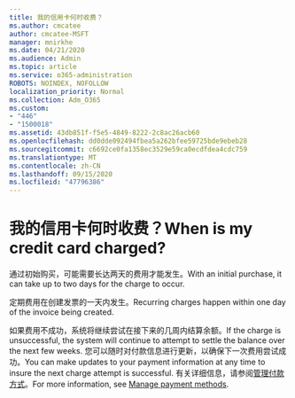 ```yaml
---
title: 我的信用卡何时收费？
ms.author: cmcatee
author: cmcatee-MSFT
manager: mnirkhe
ms.date: 04/21/2020
ms.audience: Admin
ms.topic: article
ms.service: o365-administration
ROBOTS: NOINDEX, NOFOLLOW
localization_priority: Normal
ms.collection: Adm_O365
ms.custom:
- "446"
- "1500018"
ms.assetid: 43db851f-f5e5-4849-8222-2c8ac26acb60
ms.openlocfilehash: dd0dde092494fbea5a262bfee59725bde9ebeb28
ms.sourcegitcommit: c6692ce0fa1358ec3529e59ca0ecdfdea4cdc759
ms.translationtype: MT
ms.contentlocale: zh-CN
ms.lasthandoff: 09/15/2020
ms.locfileid: "47796386"
---
```

# <a name="when-is-my-credit-card-charged"></a><span data-ttu-id="9b6a4-102">我的信用卡何时收费？</span><span class="sxs-lookup"><span data-stu-id="9b6a4-102">When is my credit card charged?</span></span>

<span data-ttu-id="9b6a4-103">通过初始购买，可能需要长达两天的费用才能发生。</span><span class="sxs-lookup"><span data-stu-id="9b6a4-103">With an initial purchase, it can take up to two days for the charge to occur.</span></span>
  
<span data-ttu-id="9b6a4-104">定期费用在创建发票的一天内发生。</span><span class="sxs-lookup"><span data-stu-id="9b6a4-104">Recurring charges happen within one day of the invoice being created.</span></span>
  
<span data-ttu-id="9b6a4-105">如果费用不成功，系统将继续尝试在接下来的几周内结算余额。</span><span class="sxs-lookup"><span data-stu-id="9b6a4-105">If the charge is unsuccessful, the system will continue to attempt to settle the balance over the next few weeks.</span></span> <span data-ttu-id="9b6a4-106">您可以随时对付款信息进行更新，以确保下一次费用尝试成功。</span><span class="sxs-lookup"><span data-stu-id="9b6a4-106">You can make updates to your payment information at any time to insure the next charge attempt is successful.</span></span> <span data-ttu-id="9b6a4-107">有关详细信息，请参阅[管理付款方式](https://docs.microsoft.com/microsoft-365/commerce/billing-and-payments/manage-payment-methods)。</span><span class="sxs-lookup"><span data-stu-id="9b6a4-107">For more information, see [Manage payment methods](https://docs.microsoft.com/microsoft-365/commerce/billing-and-payments/manage-payment-methods).</span></span>